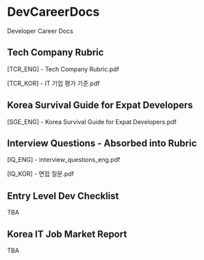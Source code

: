 # DevCareerDocs
Developer Career Docs

## Tech Company Rubric

[TCR_ENG] - Tech Company Rubric.pdf

[TCR_KOR] - IT 기업 평가 기준.pdf

## Korea Survival Guide for Expat Developers

[SGE_ENG] - Korea Survival Guide for Expat Developers.pdf

## Interview Questions - Absorbed into Rubric

[IQ_ENG] - interview_questions_eng.pdf

[IQ_KOR] - 면접 질문.pdf

## Entry Level Dev Checklist

TBA

## Korea IT Job Market Report

TBA